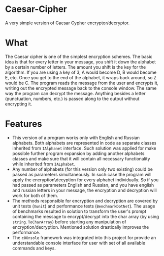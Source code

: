 # Caesar-Cipher
A very simple version of Caesar Cypher encryptor/decryptor.

# What
The Caesar cipher is one of the simplest encryption schemes. The basic idea is that for every letter in your message, you shift it down the alphabet by a certain number of letters.
The amount you shift is the key for the algorithm. If you are using a key of 3, A would become D, B would become E, etc. Once you get to the end of the alphabet, it wraps back 
around, so Z would be C. The program reads the message from the user and encrypts it, writing out the encrypted message back to the console window. The same way the program can
decrypt the message. Anything besides a letter (punctuation, numbers, etc.) is passed along to the output without encrypting it. 

# Features
* This version of a program works only with English and Russian alphabets. Both alphabets are represented in code as separate classes inherited from ```IAlphanet``` interface. Such
solution was applied for make possible further program expansion by adding another alphabets classes and make sure that it will contain all necessary functionality while inherited
from ```IALphabet```. 
* Any number of alphabets (for this version only two existing) could be passed as parameters simultaneously. In such case the program will apply the encryption\decyption for every
alphabet individually. So if you had passed as parameters English and Russian, and you have english and russian letters in your message, the encryption and decryption will work for
both of them.
* The methods responsible for encryption and decryption are covered by unit tests (```Xunit```) and performance tests (```BenchmarkDotNet```). The usage of benchmarks resulted in 
solution to transform the user's prompt containing the message to encrypt/decrypt into the char array (by using ```string.ToCharArray```) before starting any manipulation of 
encryption/decryption. Mentioned solution drastically improves the performance. 
* The ```cOOnsole``` framework was integrated into this project for provide an understandable console interface for user with set of all available commands and keys. 
